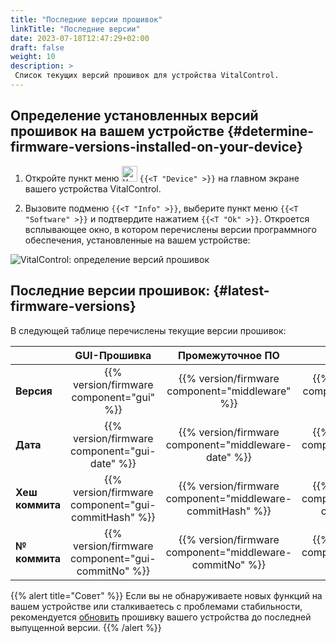 ```yaml
---
title: "Последние версии прошивок"
linkTitle: "Последние версии"
date: 2023-07-18T12:47:29+02:00
draft: false
weight: 10
description: >
 Список текущих версий прошивок для устройства VitalControl.
---
```


## Определение установленных версий прошивок на вашем устройстве {#determine-firmware-versions-installed-on-your-device}

1. Откройте пункт меню <img src="/icons/device.svg" width="25" align="bottom" alt="Устройство" /> `{{<T "Device" >}}` на главном экране вашего устройства VitalControl.

2. Вызовите подменю `{{<T "Info" >}}`, выберите пункт меню `{{<T "Software" >}}` и подтвердите нажатием `{{<T "Ok" >}}`. Откроется всплывающее окно, в котором перечислены версии программного обеспечения, установленные на вашем устройстве:

![VitalControl: определение версий прошивок](../images/firmware-versions.png "Отображение версий прошивок")

## Последние версии прошивок: {#latest-firmware-versions}

В следующей таблице перечислены текущие версии прошивок:

|                 | GUI-Прошивка  | Промежуточное ПО  | Загрузчик |
|-----------------|:-------------:|:-----------:|:----------:|
| **Версия**     | {{% version/firmware component="gui" %}} | {{% version/firmware component="middleware" %}} | {{% version/firmware component="bootloader" %}} |
| **Дата**       | {{% version/firmware component="gui-date" %}} | {{% version/firmware component="middleware-date" %}} | {{% version/firmware component="bootloader-date" %}} |
| **Хеш коммита** | {{% version/firmware component="gui-commitHash" %}} | {{% version/firmware component="middleware-commitHash" %}} |  {{% version/firmware component="bootloader-commitHash" %}} |
| **№ коммита**    | {{% version/firmware component="gui-commitNo" %}} | {{% version/firmware component="middleware-commitNo" %}} | {{% version/firmware component="bootloader-commitNo" %}}|

{{% alert title="Совет" %}}
Если вы не обнаруживаете новых функций на вашем устройстве или сталкиваетесь с проблемами стабильности, рекомендуется [обновить](../update/) прошивку вашего устройства до последней выпущенной версии.
{{% /alert %}}
